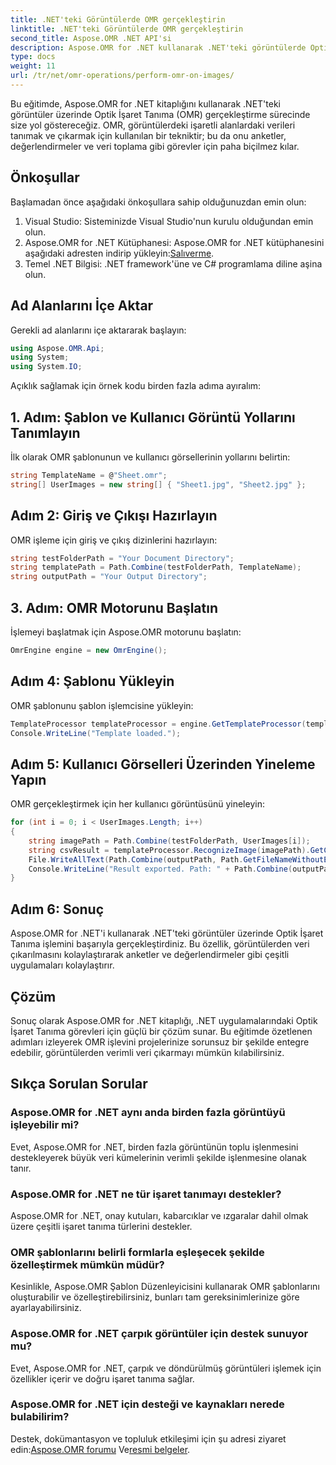 ```yaml
---
title: .NET'teki Görüntülerde OMR gerçekleştirin
linktitle: .NET'teki Görüntülerde OMR gerçekleştirin
second_title: Aspose.OMR .NET API'si
description: Aspose.OMR for .NET kullanarak .NET'teki görüntülerde Optik İşaret Tanıma işleminin nasıl gerçekleştirileceğini öğrenin. Görüntü tabanlı formlardan veri çıkarmayı kolaylaştırın!
type: docs
weight: 11
url: /tr/net/omr-operations/perform-omr-on-images/
---
```

Bu eğitimde, Aspose.OMR for .NET kitaplığını kullanarak .NET'teki görüntüler üzerinde Optik İşaret Tanıma (OMR) gerçekleştirme sürecinde size yol göstereceğiz. OMR, görüntülerdeki işaretli alanlardaki verileri tanımak ve çıkarmak için kullanılan bir tekniktir; bu da onu anketler, değerlendirmeler ve veri toplama gibi görevler için paha biçilmez kılar.
## Önkoşullar
Başlamadan önce aşağıdaki önkoşullara sahip olduğunuzdan emin olun:
1. Visual Studio: Sisteminizde Visual Studio'nun kurulu olduğundan emin olun.
2.  Aspose.OMR for .NET Kütüphanesi: Aspose.OMR for .NET kütüphanesini aşağıdaki adresten indirip yükleyin:[Salıverme](https://releases.aspose.com/omr/net/).
3. Temel .NET Bilgisi: .NET framework'üne ve C# programlama diline aşina olun.
## Ad Alanlarını İçe Aktar
Gerekli ad alanlarını içe aktararak başlayın:
```csharp
using Aspose.OMR.Api;
using System;
using System.IO;
```
Açıklık sağlamak için örnek kodu birden fazla adıma ayıralım:
## 1. Adım: Şablon ve Kullanıcı Görüntü Yollarını Tanımlayın
İlk olarak OMR şablonunun ve kullanıcı görsellerinin yollarını belirtin:
```csharp
string TemplateName = @"Sheet.omr";
string[] UserImages = new string[] { "Sheet1.jpg", "Sheet2.jpg" };
```
## Adım 2: Giriş ve Çıkışı Hazırlayın
OMR işleme için giriş ve çıkış dizinlerini hazırlayın:
```csharp
string testFolderPath = "Your Document Directory";
string templatePath = Path.Combine(testFolderPath, TemplateName);
string outputPath = "Your Output Directory";
```
## 3. Adım: OMR Motorunu Başlatın
İşlemeyi başlatmak için Aspose.OMR motorunu başlatın:
```csharp
OmrEngine engine = new OmrEngine();
```
## Adım 4: Şablonu Yükleyin
OMR şablonunu şablon işlemcisine yükleyin:
```csharp
TemplateProcessor templateProcessor = engine.GetTemplateProcessor(templatePath);
Console.WriteLine("Template loaded.");
```
## Adım 5: Kullanıcı Görselleri Üzerinden Yineleme Yapın
OMR gerçekleştirmek için her kullanıcı görüntüsünü yineleyin:
```csharp
for (int i = 0; i < UserImages.Length; i++)
{
    string imagePath = Path.Combine(testFolderPath, UserImages[i]);
    string csvResult = templateProcessor.RecognizeImage(imagePath).GetCsv();
    File.WriteAllText(Path.Combine(outputPath, Path.GetFileNameWithoutExtension(UserImages[i]) + ".csv"), csvResult);
    Console.WriteLine("Result exported. Path: " + Path.Combine(outputPath, Path.GetFileNameWithoutExtension(UserImages[i]) + ".csv"));
}
```
## Adım 6: Sonuç
Aspose.OMR for .NET'i kullanarak .NET'teki görüntüler üzerinde Optik İşaret Tanıma işlemini başarıyla gerçekleştirdiniz. Bu özellik, görüntülerden veri çıkarılmasını kolaylaştırarak anketler ve değerlendirmeler gibi çeşitli uygulamaları kolaylaştırır.
## Çözüm
Sonuç olarak Aspose.OMR for .NET kitaplığı, .NET uygulamalarındaki Optik İşaret Tanıma görevleri için güçlü bir çözüm sunar. Bu eğitimde özetlenen adımları izleyerek OMR işlevini projelerinize sorunsuz bir şekilde entegre edebilir, görüntülerden verimli veri çıkarmayı mümkün kılabilirsiniz.
## Sıkça Sorulan Sorular
### Aspose.OMR for .NET aynı anda birden fazla görüntüyü işleyebilir mi?
Evet, Aspose.OMR for .NET, birden fazla görüntünün toplu işlenmesini destekleyerek büyük veri kümelerinin verimli şekilde işlenmesine olanak tanır.
### Aspose.OMR for .NET ne tür işaret tanımayı destekler?
Aspose.OMR for .NET, onay kutuları, kabarcıklar ve ızgaralar dahil olmak üzere çeşitli işaret tanıma türlerini destekler.
### OMR şablonlarını belirli formlarla eşleşecek şekilde özelleştirmek mümkün müdür?
Kesinlikle, Aspose.OMR Şablon Düzenleyicisini kullanarak OMR şablonlarını oluşturabilir ve özelleştirebilirsiniz, bunları tam gereksinimlerinize göre ayarlayabilirsiniz.
### Aspose.OMR for .NET çarpık görüntüler için destek sunuyor mu?
Evet, Aspose.OMR for .NET, çarpık ve döndürülmüş görüntüleri işlemek için özellikler içerir ve doğru işaret tanıma sağlar.
### Aspose.OMR for .NET için desteği ve kaynakları nerede bulabilirim?
 Destek, dokümantasyon ve topluluk etkileşimi için şu adresi ziyaret edin:[Aspose.OMR forumu](https://forum.aspose.com/c/omr/38) Ve[resmi belgeler](https://reference.aspose.com/omr/net/).